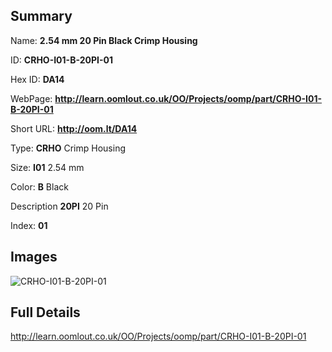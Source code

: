 

## Summary
 
Name: __2.54 mm 20 Pin Black Crimp Housing__

ID: __CRHO-I01-B-20PI-01__

Hex ID: __DA14__

WebPage: __http://learn.oomlout.co.uk/OO/Projects/oomp/part/CRHO-I01-B-20PI-01__

Short URL: __http://oom.lt/DA14__


Type: __CRHO__ Crimp Housing 

Size: __I01__ 2.54 mm 

Color: __B__ Black 

Description __20PI__ 20 Pin 

Index: __01__


## Images
![CRHO-I01-B-20PI-01](http://oomlout.com/oomp-gen/parts/CRHO-I01-B-20PI-01/CRHO-I01-B-20PI-01_420.jpg)



## Full Details

 http://learn.oomlout.co.uk/OO/Projects/oomp/part/CRHO-I01-B-20PI-01














